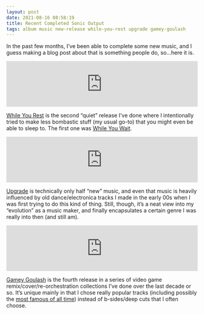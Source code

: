 ```yaml
---
layout: post
date: 2021-08-16 08:58:19
title: Recent Completed Sonic Output
tags: album music new-release while-you-rest upgrade gamey-goulash
---
```


In the past few months, I&#8217;ve been able to complete some new music, and I guess making a blog post about that is something people do, so&#8230;here it is.

<!--more-->

<iframe style="border: 0; width: 100%; height: 120px;" src="https://bandcamp.com/EmbeddedPlayer/album=421116732/size=large/bgcol=ffffff/linkcol=0687f5/tracklist=false/artwork=small/transparent=true/" seamless><a href="https://nebyoolae.bandcamp.com/album/while-you-rest">While You Rest by Nebyoolae</a></iframe>

[While You Rest](https://nebyoolae.bandcamp.com/album/while-you-rest) is the second &#8220;quiet&#8221; release I&#8217;ve done where I intentionally tried to make less bombastic stuff (my usual go-to) that you might even be able to sleep to. The first one was [While You Wait](https://nebyoolae.bandcamp.com/album/while-you-wait).

<iframe style="border: 0; width: 100%; height: 120px;" src="https://bandcamp.com/EmbeddedPlayer/album=1503784934/size=large/bgcol=ffffff/linkcol=0687f5/tracklist=false/artwork=small/transparent=true/" seamless><a href="https://nebyoolae.bandcamp.com/album/upgrade">Upgrade by Nebyoolae</a></iframe>

[Upgrade](https://nebyoolae.bandcamp.com/album/upgrade) is technically only half &#8220;new&#8221; music, and even that music is heavily influenced by old dance/electronica tracks I made in the early 00s when I was first trying to do this kind of thing. Still, though, it&#8217;s a neat view into my &#8220;evolution&#8221; as a music maker, and finally encapsulates a certain genre I was really into then (and still am).

<iframe style="border: 0; width: 100%; height: 120px;" src="https://bandcamp.com/EmbeddedPlayer/album=1034499367/size=large/bgcol=ffffff/linkcol=0687f5/tracklist=false/artwork=small/transparent=true/" seamless><a href="https://nebyoolae.bandcamp.com/album/gamey-goulash">Gamey Goulash by Nebyoolae</a></iframe>

[Gamey Goulash](https://nebyoolae.bandcamp.com/album/gamey-goulash) is the fourth release in a series of video game remix/cover/re-orchestration collections I&#8217;ve done over the last decade or so. It&#8217;s unique mainly in that I chose really popular tracks (including possibly the [most famous of all time](https://nebyoolae.bandcamp.com/track/platformer-stage-music)) instead of b-sides/deep cuts that I often choose.
